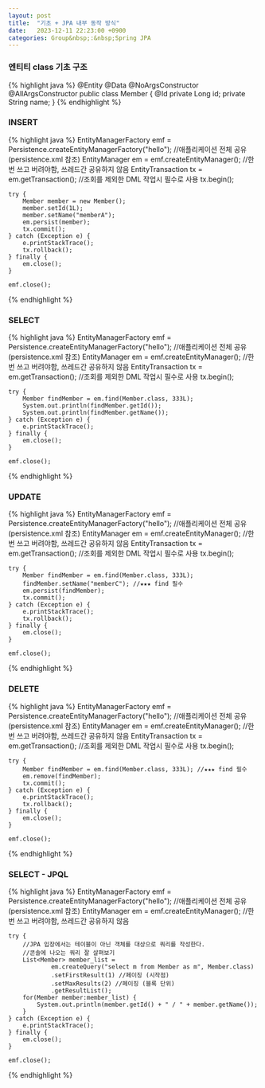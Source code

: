 ```yaml
---
layout: post
title:  "기초 + JPA 내부 동작 방식"
date:   2023-12-11 22:23:00 +0900
categories: Group&nbsp;:&nbsp;Spring JPA
---
```


### 엔티티 class 기초 구조

{% highlight java %}
    @Entity
    @Data
    @NoArgsConstructor
    @AllArgsConstructor
    public class Member {
        @Id
        private Long id;
        private String name; 
    }
{% endhighlight %}

### INSERT

{% highlight java %}
    EntityManagerFactory emf = Persistence.createEntityManagerFactory("hello"); //애플리케이션 전체 공유 (persistence.xml 참조)
    EntityManager em = emf.createEntityManager(); //한번 쓰고 버려야함, 쓰레드간 공유하지 않음
    EntityTransaction tx = em.getTransaction(); //조회를 제외한 DML 작업시 필수로 사용
    tx.begin();
    
    try {
        Member member = new Member();
        member.setId(1L);
        member.setName("memberA");
        em.persist(member);
        tx.commit();
    } catch (Exception e) {
        e.printStackTrace();
        tx.rollback();
    } finally {
        em.close();
    }
    
    emf.close();
{% endhighlight %}

### SELECT

{% highlight java %}
    EntityManagerFactory emf = Persistence.createEntityManagerFactory("hello"); //애플리케이션 전체 공유 (persistence.xml 참조)
    EntityManager em = emf.createEntityManager(); //한번 쓰고 버려야함, 쓰레드간 공유하지 않음
    EntityTransaction tx = em.getTransaction(); //조회를 제외한 DML 작업시 필수로 사용
    tx.begin();
    
    try {
        Member findMember = em.find(Member.class, 333L);
        System.out.println(findMember.getId());
        System.out.println(findMember.getName());
    } catch (Exception e) {
        e.printStackTrace();
    } finally {
        em.close();
    }
    
    emf.close();
{% endhighlight %}

### UPDATE

{% highlight java %}
    EntityManagerFactory emf = Persistence.createEntityManagerFactory("hello"); //애플리케이션 전체 공유 (persistence.xml 참조)
    EntityManager em = emf.createEntityManager(); //한번 쓰고 버려야함, 쓰레드간 공유하지 않음
    EntityTransaction tx = em.getTransaction(); //조회를 제외한 DML 작업시 필수로 사용
    tx.begin();
    
    try {
        Member findMember = em.find(Member.class, 333L);
        findMember.setName("memberC"); //★★★ find 필수
        em.persist(findMember);
        tx.commit();
    } catch (Exception e) {
        e.printStackTrace();
        tx.rollback();
    } finally {
        em.close();
    }
    
    emf.close();
{% endhighlight %}

### DELETE

{% highlight java %}
    EntityManagerFactory emf = Persistence.createEntityManagerFactory("hello"); //애플리케이션 전체 공유 (persistence.xml 참조)
    EntityManager em = emf.createEntityManager(); //한번 쓰고 버려야함, 쓰레드간 공유하지 않음
    EntityTransaction tx = em.getTransaction(); //조회를 제외한 DML 작업시 필수로 사용
    tx.begin();
    
    try {
        Member findMember = em.find(Member.class, 333L); //★★★ find 필수
        em.remove(findMember);
        tx.commit();
    } catch (Exception e) {
        e.printStackTrace();
        tx.rollback();
    } finally {
        em.close();
    }
    
    emf.close();
{% endhighlight %}

### SELECT - JPQL

{% highlight java %}
    EntityManagerFactory emf = Persistence.createEntityManagerFactory("hello"); //애플리케이션 전체 공유 (persistence.xml 참조)
    EntityManager em = emf.createEntityManager(); //한번 쓰고 버려야함, 쓰레드간 공유하지 않음
    
    try {
        //JPA 입장에서는 테이블이 아닌 객체를 대상으로 쿼리를 작성한다.
        //콘솔에 나오는 쿼리 잘 살펴보기
        List<Member> member_list =
                em.createQuery("select m from Member as m", Member.class)
                .setFirstResult(1) //페이징 (시작점)
                .setMaxResults(2) //페이징 (블록 단위)
                .getResultList();
        for(Member member:member_list) {
            System.out.println(member.getId() + " / " + member.getName());
        }
    } catch (Exception e) {
        e.printStackTrace();
    } finally {
        em.close();
    }
    
    emf.close();
{% endhighlight %}